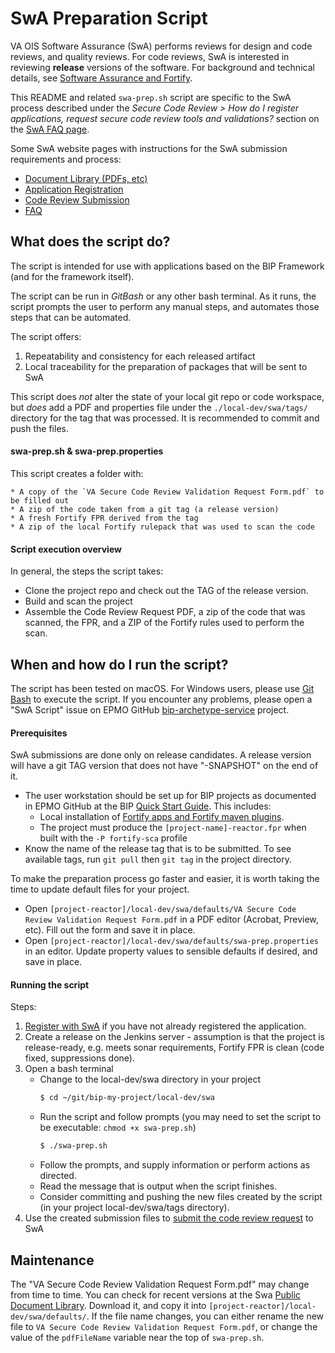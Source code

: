 # SwA Preparation Script
VA OIS Software Assurance (SwA) performs reviews for design and code reviews, and quality reviews. For code reviews, SwA is interested in reviewing **release** versions of the software. For background and technical details, see [Software Assurance and Fortify](../../docs/fortify-and-swa.md).

This README and related `swa-prep.sh` script are specific to the SwA process described under the _Secure Code Review > How do I register applications, request secure code review tools and validations?_ section on the [SwA FAQ page](https://wiki.mobilehealth.va.gov/display/OISSWA/Frequently+Asked+Questions).

Some SwA website pages with instructions for the SwA submission requirements and process:
* [Document Library (PDFs, etc)](https://wiki.mobilehealth.va.gov/display/OISSWA/Public+Document+Library)
* [Application Registration](https://wiki.mobilehealth.va.gov/display/OISSWA/How+to+open+an+NSD+ticket+to+register+a+VA+application)
* [Code Review Submission](https://wiki.mobilehealth.va.gov/pages/viewpage.action?pageId=26774489)
* [FAQ](https://wiki.mobilehealth.va.gov/display/OISSWA/Frequently+Asked+Questions)

## What does the script do?

The script is intended for use with applications based on the BIP Framework (and for the framework itself).

The script can be run in _GitBash_ or any other bash terminal. As it runs, the script prompts the user to perform any manual steps, and automates those steps that can be automated.

The script offers:
1. Repeatability and consistency for each released artifact
2. Local traceability for the preparation of packages that will be sent to SwA

This script does _not_ alter the state of your local git repo or code workspace, but _does_ add a PDF and properties file under the `./local-dev/swa/tags/` directory for the tag that was processed. It is recommended to commit and push the files.

#### swa-prep.sh & swa-prep.properties

This script creates a folder with:

	* A copy of the `VA Secure Code Review Validation Request Form.pdf` to be filled out
	* A zip of the code taken from a git tag (a release version)
	* A fresh Fortify FPR derived from the tag
	* A zip of the local Fortify rulepack that was used to scan the code

#### Script execution overview

In general, the steps the script takes:
* Clone the project repo and check out the TAG of the release version.
* Build and scan the project
* Assemble the Code Review Request PDF, a zip of the code that was scanned, the FPR, and a ZIP of the Fortify rules used to perform the scan.

## When and how do I run the script?

The script has been tested on macOS. For Windows users, please use [Git Bash](https://gitforwindows.org/) to execute the script. If you encounter any problems, please open a "SwA Script" issue on EPMO GitHub [bip-archetype-service](https://github.ec.va.gov/EPMO/bip-archetype-service) project.

#### Prerequisites

SwA submissions are done only on release candidates. A release version will have a git TAG version that does not have "-SNAPSHOT" on the end of it.

* The user workstation should be set up for BIP projects as documented in EPMO GitHub at the BIP [Quick Start Guide](https://github.ec.va.gov/EPMO/bip-reference-person/blob/master/docs/quick-start-guide.md). This includes:
 	* Local installation of [Fortify apps and Fortify maven plugins](https://wiki.mobilehealth.va.gov/display/OISSWA/How+to+download+the+VA-Licensed+Fortify+software).
	* The project must produce the `[project-name]-reactor.fpr` when built with the `-P fortify-sca` profile
* Know the name of the release tag that is to be submitted. To see available tags, run `git pull` then `git tag` in the project directory.

To make the preparation process go faster and easier, it is worth taking the time to update default files for your project.
* Open `[project-reactor]/local-dev/swa/defaults/VA Secure Code Review Validation Request Form.pdf` in a PDF editor (Acrobat, Preview, etc). Fill out the form and save it in place.
* Open `[project-reactor]/local-dev/swa/defaults/swa-prep.properties` in an editor. Update property values to sensible defaults if desired, and save in place.

#### Running the script

Steps:
1. [Register with SwA](https://wiki.mobilehealth.va.gov/display/OISSWA/How+to+open+an+NSD+ticket+to+register+a+VA+application) if you have not already registered the application.
2. Create a release on the Jenkins server - assumption is that the project is release-ready, e.g. meets sonar requirements, Fortify FPR is clean (code fixed, suppressions done).
3. Open a bash terminal
	* Change to the local-dev/swa directory in your project
		```bash
		$ cd ~/git/bip-my-project/local-dev/swa
		```
	* Run the script and follow prompts (you may need to set the script to be executable: `chmod +x swa-prep.sh`)
		```bash
		$ ./swa-prep.sh
		```
	* Follow the prompts, and supply information or perform actions as directed.
	* Read the message that is output when the script finishes.
	* Consider committing and pushing the new files created by the script (in your project local-dev/swa/tags directory).
4. Use the created submission files to [submit the code review request](https://wiki.mobilehealth.va.gov/pages/viewpage.action?pageId=26774489) to SwA

## Maintenance

The "VA Secure Code Review Validation Request Form.pdf" may change from time to time. You can check for recent versions at the Swa [Public Document Library](https://wiki.mobilehealth.va.gov/display/OISSWA/Public+Document+Library). Download it, and copy it into `[project-reactor]/local-dev/swa/defaults/`.  If the file name changes, you can either rename the new file to `VA Secure Code Review Validation Request Form.pdf`, or change the value of the `pdfFileName` variable near the top of `swa-prep.sh`.
